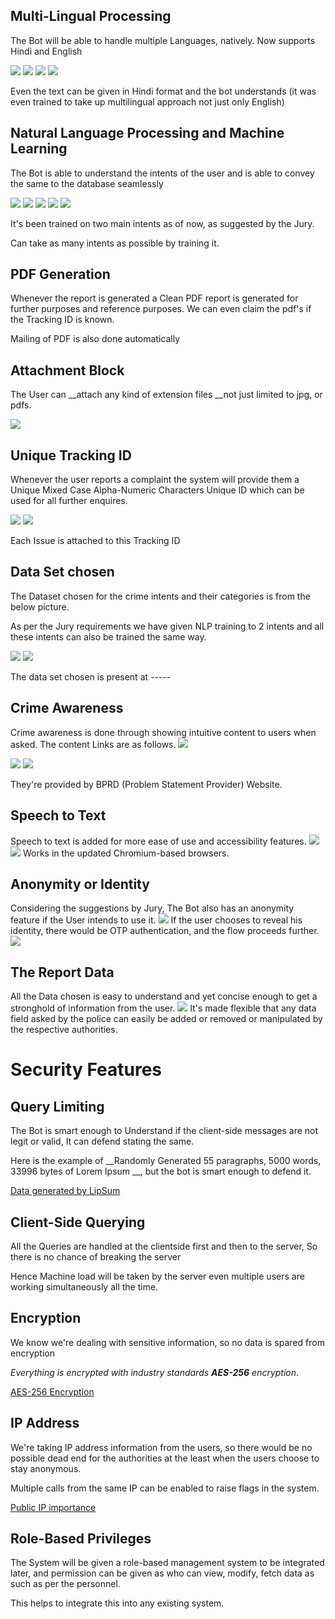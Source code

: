 ## Multi-Lingual Processing
The Bot will be able to handle multiple Languages, natively.
Now supports Hindi and English

<img src="Screenshots/hin1.png" >

<img src="Screenshots/en1.png" >

<img src="Screenshots/hin2.png" >

<img src="Screenshots/en2.png" >

Even the text can be given in Hindi format and the bot understands (it was even trained to take up multilingual approach not just only English)

## Natural Language Processing and Machine Learning

The Bot is able to understand the intents of the user and is able to convey the same to the database seamlessly

<img src="Screenshots/tob1.png" >

<img src="Screenshots/tob21.png" >

<img src="Screenshots/Tob2.png" >

<img src="Screenshots/entities.png" >

<img src="Screenshots/hinb.png" >


It's been trained on two main intents as of now, as suggested by the Jury.

Can take as many intents as possible by training it.

## PDF Generation
Whenever the report is generated a Clean PDF report is generated for further purposes and reference purposes.
We can even claim the pdf's if the Tracking ID is known.

Mailing of PDF is also done automatically

## Attachment Block

The User can __attach any kind of extension files __not just limited to jpg, or pdfs.

<img src="Screenshots/-----.png" >


## Unique Tracking ID
Whenever the user reports a complaint the system will provide them a Unique Mixed Case Alpha-Numeric Characters Unique ID which can be used
for all further enquires.


<img src="Screenshots/-----.png" >

<img src="Screenshots/-----.png" >

Each Issue is attached to this Tracking ID

## Data Set chosen

The Dataset chosen for the crime intents and their categories is from the below picture.

As per the Jury requirements we have given NLP training to 2 intents and all these intents can also be trained the same way.


<img src="Screenshots/-----.png" >

<img src="Screenshots/-----.png" >  

The data set chosen is present at -----

## Crime Awareness

Crime awareness is done through showing intuitive content to users when asked.
The content Links are as follows.
<img src="Screenshots/-----.png" >

<img src="Screenshots/-----.png" >

<img src="Screenshots/-----.png" >

They're provided by BPRD (Problem Statement Provider) Website.

## Speech to Text
Speech to text is added for more ease of use and accessibility features.
<img src="Screenshots/-----.png" >
<img src="Screenshots/-----.png" >
Works in the updated Chromium-based browsers.

## Anonymity or Identity

Considering the suggestions by Jury, The Bot also has an anonymity feature if the User intends to use it.
<img src="Screenshots/-----.png" >
If the user chooses to reveal his identity, there would be OTP authentication, and the flow proceeds further.
<img src="Screenshots/-----.png" >


## The Report Data
All the Data chosen is easy to understand and yet concise enough to get a stronghold of information from the user.
<img src="Screenshots/-----.png" >
It's made flexible that any data field asked by the police can easily be added or removed or manipulated by the respective authorities.

# Security Features

## Query Limiting
The Bot is smart enough to Understand if the client-side messages are not legit or valid, It can defend stating the same.

Here is the example of __Randomly Generated 55 paragraphs, 5000 words, 33996 bytes of Lorem Ipsum __, but the bot is smart enough to defend it.

[Data generated by LipSum](https://www.lipsum.com/ "LipSum")


## Client-Side Querying
All the Queries are handled at the clientside first and then to the server, So there is no chance of breaking the server 

Hence Machine load will be taken by the server even multiple users are working simultaneously all the time.

## Encryption

We know we're dealing with sensitive information, so no data is spared from encryption

_Everything is encrypted with industry standards __AES-256__ encryption_.

[AES-256 Encryption](https://www.solarwindsmsp.com/blog/aes-256-encryption-algorithm/ "AES-256 Encryption")


## IP Address

We're taking IP address information from the users, so there would be no possible dead end for the authorities at the least when the users choose to stay anonymous.

Multiple calls from the same IP can be enabled to raise flags in the system.

[Public IP importance](https://www.lifewire.com/what-is-a-public-ip-address-2625974 "Public IP Importance")


## Role-Based Privileges
The System will be given a role-based management system to be integrated later, and permission can be given as who can view, modify, fetch data as such as per the personnel.

This helps to integrate this into any existing system.
